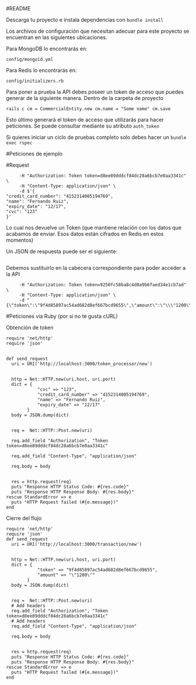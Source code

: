 #README

Descarga tu proyecto e instala dependencias con
`bundle install`

Los archivos de configuración que necesitan adecuar para este proyecto se encuentran en las siguientes ubicaciones.

Para MongoDB lo encontrarás en:

`config/mongoid.yml`

Para Redis lo encontrarás en:

`config/initializers.rb`

Para poner a prueba la API debes poseer un token de acceso que puedes generar de la siguiente manera. Dentro de la carpeta de proyecto

`rails c
 cm = CommercialEntity.new
 cm.name = "Some name"
 cm.save`

 Esto último generará el token de acceso que utilizarás para hacer peticiones. Se puede consultar mediante su atributo `auth_token`

 Si quieres iniciar un ciclo de pruebas completo solo debes hacer un
 `bundle exec rspec`

#Peticiones de ejemplo



#Request

```curl -X "POST" "http://localhost:3000/token_processor/new" \
     -H "Authorization: Token token=d8ee89dddcf84dc28a6bcb7e0aa3341c" \
     -H "Content-Type: application/json" \
     -d $'{
"credit_card_number": "4152314005194769",
"name": "Fernando Ruiz",
"expiry_date": "12/17",
"cvc": "123"
}'
```

Lo cual nos devuelve un Token (que mantiene relación con los datos que acabamos de enviar. Esos datos están cifrados en Redis en estos momentos)

Un JSON de respuesta puede ser el siguiente:
```{"token":"9250fc58ba8c4d0a9b6faed34e1cb7ad"}
```

Debemos sustituirlo en la cabecera correspondiente para poder acceder a la API
```curl -X "POST" "http://localhost:3000/transaction/new" \
     -H "Authorization: Token token=9250fc58ba8c4d0a9b6faed34e1cb7ad" \
     -H "Content-Type: application/json" \
     -d "{\"token\":\"9f4d85897ac54ad682d8ef667bcd9655\",\"amount\":\"\\\"1200\\\"\"}"
```

#Peticiones vía Ruby (por si no te gusta cURL)

Obtención de token

```
require 'net/http'
require 'json'


def send_request
  uri = URI('http://localhost:3000/token_processor/new')


  http = Net::HTTP.new(uri.host, uri.port)
  dict = {
            "cvc" => "123",
            "credit_card_number" => "4152314005194769",
            "name" => "Fernando Ruiz",
            "expiry_date" => "12/17"
        }
  body = JSON.dump(dict)


  req =  Net::HTTP::Post.new(uri)

  req.add_field "Authorization", "Token token=d8ee89dddcf84dc28a6bcb7e0aa3341c"

  req.add_field "Content-Type", "application/json"

  req.body = body


  res = http.request(req)
  puts "Response HTTP Status Code: #{res.code}"
  puts "Response HTTP Response Body: #{res.body}"
rescue StandardError => e
  puts "HTTP Request failed (#{e.message})"
end
```
Cierre del flujo

```
require 'net/http'
require 'json'
def send_request
  uri = URI('http://localhost:3000/transaction/new')


  http = Net::HTTP.new(uri.host, uri.port)
  dict = {
            "token" => "9f4d85897ac54ad682d8ef667bcd9655",
            "amount" => "\"1200\""
        }
  body = JSON.dump(dict)


  req =  Net::HTTP::Post.new(uri)
  # Add headers
  req.add_field "Authorization", "Token token=d8ee89dddcf84dc28a6bcb7e0aa3341c"
  # Add headers
  req.add_field "Content-Type", "application/json"

  req.body = body


  res = http.request(req)
  puts "Response HTTP Status Code: #{res.code}"
  puts "Response HTTP Response Body: #{res.body}"
rescue StandardError => e
  puts "HTTP Request failed (#{e.message})"
end
```
